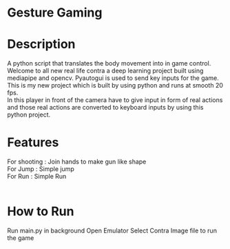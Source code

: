 # Gesture Gaming

<h1>Description</h1>
A python script that translates the body movement into in game control.<br>
Welcome to all new real life contra a deep learning project built using mediapipe and opencv. Pyautogui is used to send key inputs for the game.
This is my new project which is built by using python and runs at smooth 20 fps. <br>
In this player in front of the camera have to give input in form of real actions and those real actions are converted to keyboard inputs by using this python project.<br>

<h1>Features</h1>
For shooting : Join hands to make gun like shape<br>
For Jump : Simple jump <br>
For Run : Simple Run<br>
<br>

<h1>How to Run</h1>
Run main.py in background
Open Emulator 
Select Contra Image file to run the game  
